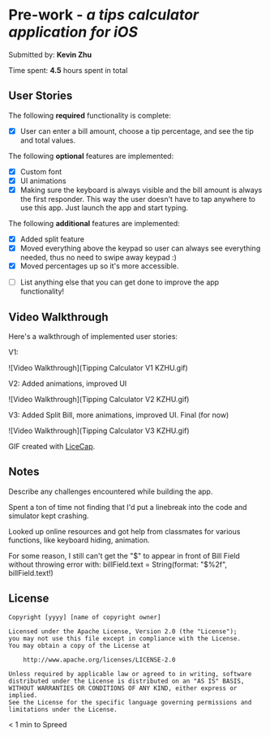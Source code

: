 # Pre-work - *a tips calculator application for iOS*

Submitted by: **Kevin Zhu**

Time spent: **4.5** hours spent in total

## User Stories

The following **required** functionality is complete:
* [x] User can enter a bill amount, choose a tip percentage, and see the tip and total values.

The following **optional** features are implemented:
* [x] Custom font
* [x] UI animations
* [x] Making sure the keyboard is always visible and the bill amount is always the first responder. This way the user doesn't have to tap anywhere to use this app. Just launch the app and start typing.

The following **additional** features are implemented:
* [x] Added split feature
* [x] Moved everything above the keypad so user can always see everything needed, thus no need to swipe away keypad :)
* [x] Moved percentages up so it's more accessible.
- [ ] List anything else that you can get done to improve the app functionality!

## Video Walkthrough 

Here's a walkthrough of implemented user stories:

V1: 

![Video Walkthrough](Tipping Calculator V1 KZHU.gif)

V2: Added animations, improved UI

![Video Walkthrough](Tipping Calculator V2 KZHU.gif)

V3: Added Split Bill, more animations, improved UI. Final (for now)

![Video Walkthrough](Tipping Calculator V3 KZHU.gif)

GIF created with [LiceCap](http://www.cockos.com/licecap/).

## Notes

Describe any challenges encountered while building the app.

Spent a ton of time not finding that I'd put a linebreak into the code and simulator kept crashing. 

Looked up online resources and got help from classmates for various functions, like keyboard hiding, animation. 

For some reason, I still can't get the "$" to appear in front of Bill Field without throwing error with:  billField.text = String(format: "$%2f", billField.text!) 

## License

    Copyright [yyyy] [name of copyright owner]

    Licensed under the Apache License, Version 2.0 (the "License");
    you may not use this file except in compliance with the License.
    You may obtain a copy of the License at

        http://www.apache.org/licenses/LICENSE-2.0

    Unless required by applicable law or agreed to in writing, software
    distributed under the License is distributed on an "AS IS" BASIS,
    WITHOUT WARRANTIES OR CONDITIONS OF ANY KIND, either express or implied.
    See the License for the specific language governing permissions and
    limitations under the License.
< 1 min to Spreed
